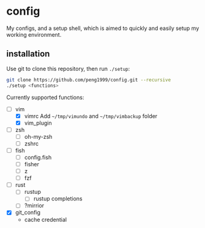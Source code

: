 # config
My configs, and a setup shell, which is aimed to quickly and easily setup my working environment.

## installation
Use git to clone this repository, then run `./setup`:

```bash
git clone https://github.com/peng1999/config.git --recursive
./setup <functions>
```

Currently supported functions:
- [ ] vim
    - [x] vimrc
        Add `~/tmp/vimundo` and `~/tmp/vimbackup` folder
    - [x] vim_plugin
- [ ] zsh
    - [ ] oh-my-zsh
    - [ ] zshrc
- [ ] fish
    - [ ] config.fish
    - [ ] fisher
    - [ ] z
    - [ ] fzf
- [ ] rust
    - [ ] rustup
        - [ ] rustup completions
    - [ ] ?mirrior
- [x] git_config
    - cache credential
